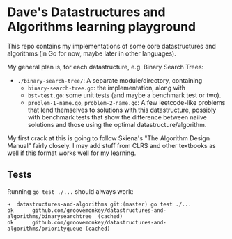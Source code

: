 # Dave's Datastructures and Algorithms learning playground

This repo contains my implementations of some core datastructures and algorithms (in Go for now, maybe later in other languages).

My general plan is, for each datastructure, e.g. Binary Search Trees:

- `./binary-search-tree/`: A separate module/directory, containing
  - `binary-search-tree.go`: the implementation, along with 
  - `bst-test.go`: some unit tests (and maybe a benchmark test or two).
  - `problem-1-name.go`, `problem-2-name.go`: A few leetcode-like problems that lend themselves to solutions with this datastructure, possibly with benchmark tests that show the difference between naiive solutions and those using the optimal datastructure/algorithm.

My first crack at this is going to follow Skiena's "The Algorithm Design Manual" fairly closely. I may add stuff from CLRS and other textbooks as well if this format works well for my learning.


## Tests

Running `go test ./...` should always work:

```
➜  datastructures-and-algorithms git:(master) go test ./...
ok  	github.com/groovemonkey/datastructures-and-algorithms/binarysearchtree	(cached)
ok  	github.com/groovemonkey/datastructures-and-algorithms/priorityqueue	(cached)
```
